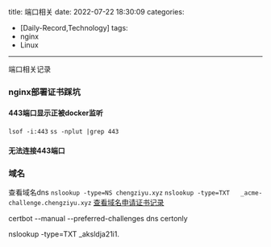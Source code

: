 title: 端口相关
date: 2022-07-22 18:30:09
categories:
- [Daily-Record,Technology]
tags:
- nginx
- Linux
---
端口相关记录
<!--more-->

### nginx部署证书踩坑
#### 443端口显示正被docker监听
`lsof -i:443`
`ss -nplut |grep 443`

#### 无法连接443端口



### 域名
查看域名dns
`nslookup -type=NS chengziyu.xyz`
`nslookup -type=TXT   _acme-challenge.chengziyu.xyz`
[查看域名申请证书记录](https://crt.sh/)

certbot --manual --preferred-challenges dns certonly

nslookup -type=TXT  _aksldja21i1.<domain> <name server>
